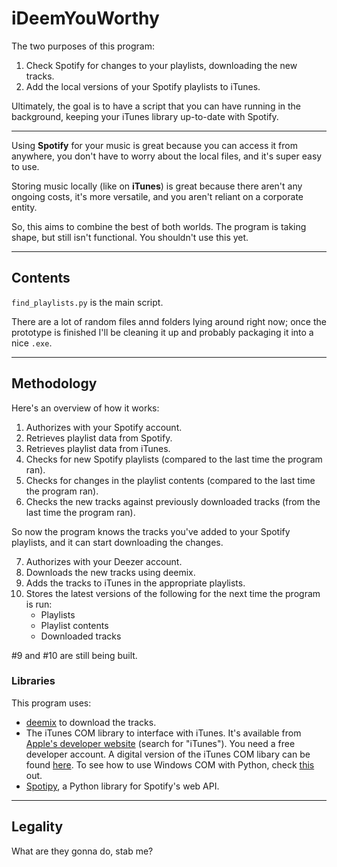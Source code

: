# iDeemYouWorthy

The two purposes of this program:

 1. Check Spotify for changes to your playlists, downloading the new tracks.
 2. Add the local versions of your Spotify playlists to iTunes.
 
Ultimately, the goal is to have a script that you can have running in the background, keeping your iTunes library up-to-date with Spotify.

___

Using **Spotify** for your music is great because you can access it from anywhere, you don't have to worry about the local files, and it's super easy to use.

Storing music locally (like on **iTunes**) is great because there aren't any ongoing costs, it's more versatile, and you aren't reliant on a corporate entity.

So, this aims to combine the best of both worlds. The program is taking shape, but still isn't functional. You shouldn't use this yet.

___

## Contents

`find_playlists.py` is the main script.

There are a lot of random files annd folders lying around right now; once the prototype is finished I'll be cleaning it up and probably packaging it into a nice `.exe`.

___

## Methodology

Here's an overview of how it works:

1. Authorizes with your Spotify account.
2. Retrieves playlist data from Spotify.
3. Retrieves playlist data from iTunes.
4. Checks for new Spotify playlists (compared to the last time the program ran).
5. Checks for changes in the playlist contents (compared to the last time the program ran).
6. Checks the new tracks against previously downloaded tracks (from the last time the program ran).

So now the program knows the tracks you've added to your Spotify playlists, and it can start downloading the changes.

7. Authorizes with your Deezer account.
8. Downloads the new tracks using deemix.
9. Adds the tracks to iTunes in the appropriate playlists.
10. Stores the latest versions of the following for the next time the program is run:
      - Playlists
	  - Playlist contents
	  - Downloaded tracks

\#9 and #10 are still being built.

### Libraries

This program uses:

 - [deemix](https://old.reddit.com/r/deemix) to download the tracks.
 - The iTunes COM library to interface with iTunes. It's available from [Apple's developer website](https://developer.apple.com/download/more/) (search for "iTunes"). You need a free developer account. A digital version of the iTunes COM libary can be found [here](http://www.joshkunz.com/iTunesControl/). To see how to use Windows COM with Python, check [this](https://code.activestate.com/recipes/498241-scripting-itunes-for-windows-with-python/) out.
 - [Spotipy](https://spotipy.readthedocs.io/en/2.12.0/), a Python library for Spotify's web API.

___

## Legality

What are they gonna do, stab me?
